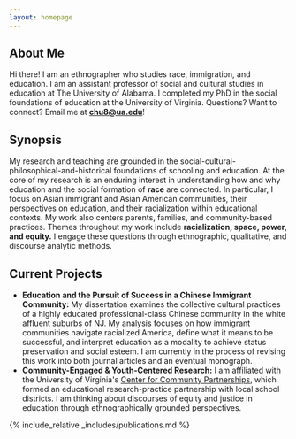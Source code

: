 ```yaml
---
layout: homepage
---
```


## About Me

Hi there! I am an ethnographer who studies race, immigration, and education.
I am an assistant professor of social and cultural studies in education at The University of Alabama. 
I completed my PhD in the social foundations of education at the University of Virginia.
Questions? Want to connect? Email me at <b>[chu8@ua.edu](mailto:chu8@ua.edu)</b>!

## Synopsis 

My research and teaching are grounded in the social-cultural-philosophical-and-historical 
foundations of schooling and education. At the core of my research is an enduring
interest in understanding how and why education and the social formation of <b>race</b> are connected.
In particular, I focus on Asian immigrant and Asian American communities, their perspectives on education, and
their racialization within educational contexts. My work also centers parents, families, and community-based practices. 
Themes throughout my work include <b>racialization, space, power, and equity.</b> 
I engage these questions through ethnographic, qualitative, and discourse analytic methods. 

## Current Projects

- **Education and the Pursuit of Success in a Chinese Immigrant Community:** My dissertation examines 
the collective cultural practices of a highly educated professional-class Chinese community in the 
white affluent suburbs of NJ. My analysis focuses on how immigrant communities navigate racialized America, define
what it means to be successful, and interpret education as a modality to achieve status preservation and social esteem.
I am currently in the process of revising this work into both journal articles and an eventual monograph. 
- **Community-Engaged & Youth-Centered Research:** I am affiliated with the University of Virginia's [Center for Community Partnerships](https://www.virginiaequitycenter.org/), 
which formed an educational research-practice partnership with local school districts. 
I am thinking about discourses of equity and justice in education through ethnographically grounded perspectives. 

{% include_relative _includes/publications.md %}